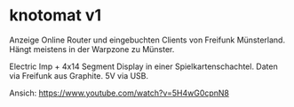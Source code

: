 # knotomat v1
Anzeige Online Router und eingebuchten Clients von Freifunk Münsterland. Hängt meistens in der Warpzone zu Münster.

Electric Imp + 4x14 Segment Display in einer Spielkartenschachtel.
Daten via Freifunk aus Graphite. 5V via USB. 

Ansich: https://www.youtube.com/watch?v=5H4wG0cpnN8
